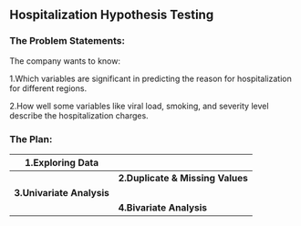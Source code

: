 ## Hospitalization Hypothesis Testing
### The Problem Statements:
The company wants to know: 


1.Which variables are significant in predicting the reason for hospitalization for different regions.


2.How well some variables like viral load, smoking, and severity level describe the hospitalization charges.

### The Plan:

|1.Exploring Data                             |                                    |
|---------------------------------------------|------------------------------------|
|                                             |<strong>2.Duplicate & Missing Values         |
|<strong>3.Univariate Analysis                |         |
|                                             |<strong>4.Bivariate Analysis
